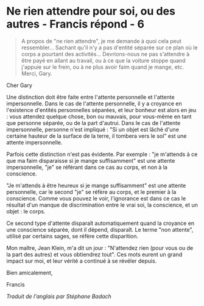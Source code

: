 # Ne rien attendre pour soi, ou des autres - Francis répond - 6

>A propos de "ne rien attendre", je me demande à quoi cela peut ressembler... Sachant qu'il n'y a pas d'entité séparée sur ce plan où le corps a pourtant des activités... Devrions-nous ne pas s'attendre à être payé en allant au travail, ou à ce que la voiture stoppe quand j'appuie sur le frein, ou à ne plus avoir faim quand je mange, etc. Merci, Gary.

Cher Gary

Une distinction doit être faite entre l'attente personnelle et l'attente impersonnelle. Dans le cas de l'attente personnelle, il y a croyance en l'existence d'entités personnelles séparées, et leur bonheur est alors en jeu : vous attendez quelque chose, bon ou mauvais, pour vous-même en tant que personne séparée, ou de la part d'autrui. Dans le cas de l'attente impersonnelle, personne n'est impliqué : "Si un objet est lâché d'une certaine hauteur de la surface de la terre, il tombera vers le sol" est une attente impersonnelle.

Parfois cette distinction n'est pas évidente. Par exemple : "je m'attends à ce que ma faim disparaisse si je mange suffisamment" est une attente impersonnelle, "je" se référant dans ce cas au corps, et non à la conscience.

"Je m'attends à être heureux si je mange suffisamment" est une attente personnelle, car le second "je" se réfère au corps, et le premier à la conscience. Comme vous pouvez le voir, l'ignorance est dans ce cas le résultat d'un manque de discrimination entre le vrai soi, la conscience, et un objet : le corps.

Ce second type d'attente disparaît automatiquement quand la croyance en une conscience séparée, dont il dépend, disparaît. Le terme "non attente", utilisé par certains sages, se réfère cette disparition.

Mon maître, Jean Klein, m'a dit un jour : "N'attendez rien (pour vous ou de la part des autres) et vous obtiendrez tout". Ces mots eurent un grand impact sur moi, et leur vérité a continué à se révéler depuis.

Bien amicalement,

Francis

_Traduit de l'anglais par Stéphane Badach_

